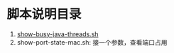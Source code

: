 # 脚本说明目录

1. [show-busy-java-threads.sh](https://github.com/oldratlee/useful-scripts/blob/master/docs/java.md#beer-show-busy-java-threadssh)
2. show-port-state-mac.sh: 接一个参数，查看端口占用

